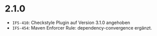 # 2.1.0
- `IFS-410`: Checkstyle Plugin auf Version 3.1.0 angehoben
- `IFS-454`: Maven Enforcer Rule: dependency-convergence ergänzt.
